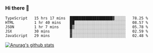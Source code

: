 ### Hi there 👋



<!--
**webB1an/webB1an** is a ✨ _special_ ✨ repository because its `README.md` (this file) appears on your GitHub profile.

Here are some ideas to get you started:

- 🔭 I’m currently working on ...
- 🌱 I’m currently learning ...
- 👯 I’m looking to collaborate on ...
- 🤔 I’m looking for help with ...
- 💬 Ask me about ...
- 📫 How to reach me: ...
- 😄 Pronouns: ...
- ⚡ Fun fact: ...
-->

<!--START_SECTION:waka-->
```text
TypeScript   15 hrs 17 mins  ███████████████████▓░░░░░   78.25 % 
HTML         1 hr 40 mins    ██░░░░░░░░░░░░░░░░░░░░░░░   08.57 % 
JSON         1 hr 7 mins     █▒░░░░░░░░░░░░░░░░░░░░░░░   05.78 % 
JSX          30 mins         ▓░░░░░░░░░░░░░░░░░░░░░░░░   02.59 % 
JavaScript   29 mins         ▓░░░░░░░░░░░░░░░░░░░░░░░░   02.48 % 
```
<!--END_SECTION:waka-->


[![Anurag's github stats](https://github-readme-stats.vercel.app/api?username=webB1an&show_icons=true&theme=radical)](https://github.com/anuraghazra/github-readme-stats)

